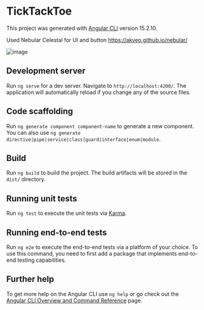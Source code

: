 # TickTackToe

This project was generated with [Angular CLI](https://github.com/angular/angular-cli) version 15.2.10.

Used Nebular Celestal for UI and button https://akveo.github.io/nebular/

![image](https://github.com/Jogi-official/Angular-Tick-Tack-Toe-/assets/61930537/fe4a24fe-a48e-4aed-947c-0668be9eaa52)


## Development server

Run `ng serve` for a dev server. Navigate to `http://localhost:4200/`. The application will automatically reload if you change any of the source files.

## Code scaffolding

Run `ng generate component component-name` to generate a new component. You can also use `ng generate directive|pipe|service|class|guard|interface|enum|module`.

## Build

Run `ng build` to build the project. The build artifacts will be stored in the `dist/` directory.

## Running unit tests

Run `ng test` to execute the unit tests via [Karma](https://karma-runner.github.io).

## Running end-to-end tests

Run `ng e2e` to execute the end-to-end tests via a platform of your choice. To use this command, you need to first add a package that implements end-to-end testing capabilities.

## Further help

To get more help on the Angular CLI use `ng help` or go check out the [Angular CLI Overview and Command Reference](https://angular.io/cli) page.
